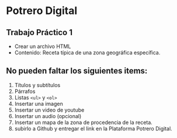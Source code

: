 # Potrero Digital
## Trabajo Práctico 1
* Crear un archivo HTML
* Contenido: Receta típica de una zona geográfica específica.

## No pueden faltar los siguientes items:
1. Títulos y subtítulos
2. Párrafos
3. Listas `<ul>` y `<ol>`
4. Insertar una imagen
5. Insertar un video de youtube
6. Insertar un audio (opcional)
7. Insertar un mapa de la zona de procedencia de la receta.
8. subirlo a Github y entregar el link en la Plataforma Potrero Digital.
